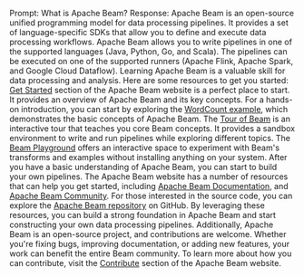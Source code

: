 Prompt:
What is Apache Beam?
Response:
Apache Beam is an open-source unified programming model for data processing pipelines. It provides a set of language-specific SDKs that allow you to define and execute data processing workflows.
Apache Beam allows you to write pipelines in one of the supported languages (Java, Python, Go, and Scala). The pipelines can be executed on one of the supported runners (Apache Flink, Apache Spark, and Google Cloud Dataflow).
Learning Apache Beam is a valuable skill for data processing and analysis. Here are some resources to get you started:
[Get Started](https://beam.apache.org/get-started/) section of the Apache Beam website is a perfect place to start. It provides an overview of Apache Beam and its key concepts.
For a hands-on introduction, you can start by exploring the [WordCount example](https://beam.apache.org/get-started/wordcount-example/), which demonstrates the basic concepts of Apache Beam.
The [Tour of Beam](https://tour.beam.apache.org/) is an interactive tour that teaches you core Beam concepts. It provides a sandbox environment to write and run pipelines while exploring different topics.
The [Beam Playground](https://play.beam.apache.org/) offers an interactive space to experiment with Beam's transforms and examples without installing anything on your system. After you have a basic understanding of Apache Beam, you can start to build your own pipelines.
The Apache Beam website has a number of resources that can help you get started, including [Apache Beam Documentation](https://beam.apache.org/documentation/), and [Apache Beam Community](https://beam.apache.org/community/).
For those interested in the source code, you can explore the [Apache Beam repository](https://github.com/apache/beam) on GitHub.
By leveraging these resources, you can build a strong foundation in Apache Beam and start constructing your own data processing pipelines.
Additionally, Apache Beam is an open-source project, and contributions are welcome. Whether you're fixing bugs, improving documentation, or adding new features, your work can benefit the entire Beam community. To learn more about how you can contribute, visit the [Contribute](https://beam.apache.org/contribute/#) section of the Apache Beam website.